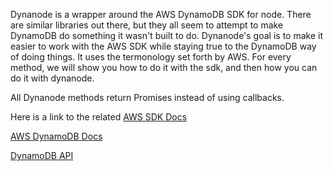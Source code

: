 Dynanode is a wrapper around the AWS DynamoDB SDK for node. There are 
similar libraries out there, but they all seem to attempt to make DynamoDB
do something it wasn't built to do. Dynanode's goal is to make it easier to 
work with the AWS SDK while staying true to the DynamoDB way of doing things. It uses
the termonology set forth by AWS. For every method, we will show you how to do it with 
the sdk, and then how you can do it with dynanode.

All Dynanode methods return Promises instead of using callbacks.

Here is a link to the related [AWS SDK Docs](http://docs.aws.amazon.com/AWSJavaScriptSDK/latest/AWS/DynamoDB/DocumentClient.html)

[AWS DynamoDB Docs](http://docs.aws.amazon.com/amazondynamodb/latest/developerguide/)

[DynamoDB API](http://docs.aws.amazon.com/amazondynamodb/latest/APIReference/Welcome.html)